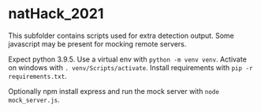 # natHack_2021

This subfolder contains scripts used for extra detection output. Some javascript may be present for mocking remote servers.

Expect python 3.9.5. Use a virtual env with `python -m venv venv`. Activate on windows with `. venv/Scripts/activate`. Install requirements with `pip -r requirements.txt`. 

Optionally npm install express and run the mock server with `node mock_server.js`.
